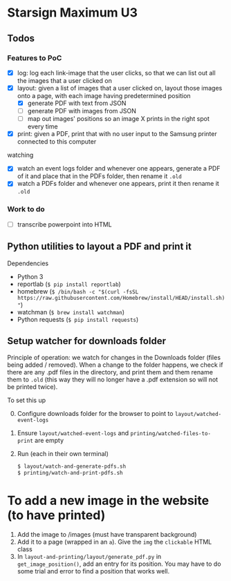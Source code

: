 # Starsign Maximum U3

## Todos

### Features to PoC

- [x] log: log each link-image that the user clicks, so that we can list out all the images that a user clicked on
- [x] layout: given a list of images that a user clicked on, layout those images onto a page, with each image having predetermined position
  - [x] generate PDF with text from JSON
  - [ ] generate PDF with images from JSON
  - [ ] map out images' positions so an image X prints in the right spot every time
- [x] print: given a PDF, print that with no user input to the Samsung printer connected to this computer

watching

- [x] watch an event logs folder and whenever one appears, generate a PDF of it and place that in the PDFs folder, then rename it `.old`
- [x] watch a PDFs folder and whenever one appears, print it then rename it `.old`

### Work to do

- [ ] transcribe powerpoint into HTML

## Python utilities to layout a PDF and print it

Dependencies

- Python 3
- reportlab (`$ pip install reportlab`)
- homebrew (`$ /bin/bash -c "$(curl -fsSL https://raw.githubusercontent.com/Homebrew/install/HEAD/install.sh)"`)
- watchman (`$ brew install watchman`)
- Python requests (`$ pip install requests`)

## Setup watcher for downloads folder

Principle of operation: we watch for changes in the Downloads folder (files being added / removed). When a change to the folder happens, we check if there are any .pdf files in the directory, and print them and them rename them to `.old` (this way they will no longer have a .pdf extension so will not be printed twice).

To set this up

0. Configure downloads folder for the browser to point to `layout/watched-event-logs`
1. Ensure `layout/watched-event-logs` and `printing/watched-files-to-print` are empty
2. Run (each in their own terminal)

   ```sh
   $ layout/watch-and-generate-pdfs.sh
   $ printing/watch-and-print-pdfs.sh
   ```

# To add a new image in the website (to have printed)

1. Add the image to /images (must have transparent background)
2. Add it to a page (wrapped in an `a`). Give the `img` the `clickable` HTML class
3. In `layout-and-printing/layout/generate_pdf.py` in `get_image_position()`, add an entry for its position. You may have to do some trial and error to find a position that works well.
